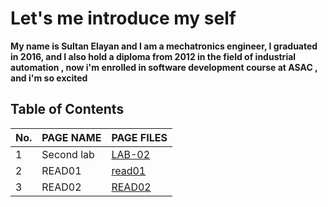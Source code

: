 # Let's me introduce my self 
**My name is Sultan Elayan and I am a mechatronics engineer, I graduated in 2016, and I also hold a diploma from 2012 in the field of industrial automation , now i'm enrolled in software development course at ASAC , and i'm so excited**

## Table of Contents

No. | PAGE NAME | PAGE FILES
----|------|-----
1|Second lab|[LAB-02](LAB-02.md)
2|READ01|[read01](read01.md)
3|READ02|[READ02](Read02.md)



